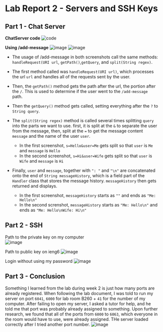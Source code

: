 # Lab Report 2  - Servers and SSH Keys


## Part 1 - Chat Server

**ChatServer code**
![code](https://github.com/davidluzfontes/cse15l-lab-reports/assets/149021334/0e25060c-9298-49d2-b92a-2d3ccc2937c7)


**Using /add-message**
![image](https://github.com/davidluzfontes/cse15l-lab-reports/assets/149021334/f02d662b-1b0b-40e8-a500-aad6fe8a9e79)
![image](https://github.com/davidluzfontes/cse15l-lab-reports/assets/149021334/c5884390-bb6c-4b77-975e-68736f710cac)
- The usage of /add-message in both screenshots call the same methods: `handleRequest(URI url`, `getPath()`,`getQuery`, and `split(String regex)`.

- The first method called was `handleRequest(URI url)`, which processes the url `url`
and handles all of the requests sent by the user.
- Then, the `getPath()` method gets the path after the url, the portion after the `/`. This is used to determine if the user
went to the `/add-message` path.
- Then the `getQuery()` method gets called, setting everything after the `?` to `String query`.
- The `split(String regex)` method is called several times splitting `query` into the parts we want to use.
first, it is split at the `&` to separate the user from the message, then, split at the `=` to get the message content `message`
and the name of the user `user`.
    - In the first screenshot, `s=Hello&user=Me` gets split so that `user` is `Me` and `message` is `Hello`
    - In the second screenshot, `s=Hi&user=Wife` gets split so that `user` is `Wife` and `message` is `Hi`
- Finally, `user` and `message`, together with `": "` and `"\n"` are concatenated onto the end of `String messageHistory`, 
which is a field part of the `Handler` class that stores the message history. `messageHistory` then gets returned and displays.
    - In the first screenshot, `messageHistory` starts as `""` and ends as `"Me: Hello\n"`
    - In the second screnshot, `messageHistory` starts as `"Me: Hello\n"` and ends as `"Me: Hello\nWife: Hi\n"`

## Part 2 - SSH

Path to the private key on my computer                                              
![image](https://github.com/davidluzfontes/cse15l-lab-reports/assets/149021334/0259918b-34a9-4755-a86b-5ba8a411dcae)

Path to public key on ieng6
![image](https://github.com/davidluzfontes/cse15l-lab-reports/assets/149021334/25a21984-3964-4619-9d71-f3fe9ebcbbe0)

Login without using my password
![image](https://github.com/davidluzfontes/cse15l-lab-reports/assets/149021334/6ab82e46-c753-444a-b849-1f841ace23f8)

## Part 3 - Conclusion
Something I learned from the lab during week 2 is just how many ports are already registered. When following the lab document, I was told to run my server on port `6041`, `6000` for lab room B260 + `41` for the number of my computer. After failing to open my server, I asked a tutor for help, and he told me that port was probably already assigned to something. Upon further research, we found that all of the ports from `6000` to `6063`, which everyone in the room would have to use, were already assigned. THe server loaded correctly after I tried another port number.
![image](https://github.com/davidluzfontes/cse15l-lab-reports/assets/149021334/4645d073-5a1c-4dd3-8e04-44edac0edc96)



